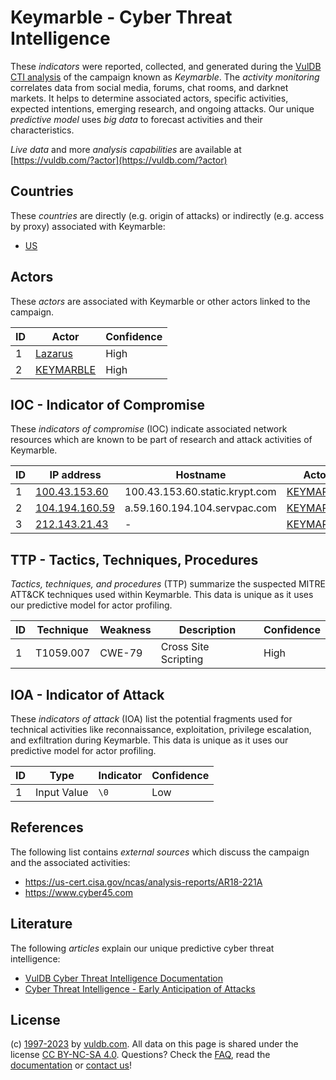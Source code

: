 # Keymarble - Cyber Threat Intelligence

These _indicators_ were reported, collected, and generated during the [VulDB CTI analysis](https://vuldb.com/?kb.cti) of the campaign known as _Keymarble_. The _activity monitoring_ correlates data from social media, forums, chat rooms, and darknet markets. It helps to determine associated actors, specific activities, expected intentions, emerging research, and ongoing attacks. Our unique _predictive model_ uses _big data_ to forecast activities and their characteristics.

_Live data_ and more _analysis capabilities_ are available at [https://vuldb.com/?actor](https://vuldb.com/?actor)

## Countries

These _countries_ are directly (e.g. origin of attacks) or indirectly (e.g. access by proxy) associated with Keymarble:

* [US](https://vuldb.com/?country.us)

## Actors

These _actors_ are associated with Keymarble or other actors linked to the campaign.

ID | Actor | Confidence
-- | ----- | ----------
1 | [Lazarus](https://vuldb.com/?actor.lazarus) | High
2 | [KEYMARBLE](https://vuldb.com/?actor.keymarble) | High

## IOC - Indicator of Compromise

These _indicators of compromise_ (IOC) indicate associated network resources which are known to be part of research and attack activities of Keymarble.

ID | IP address | Hostname | Actor | Confidence
-- | ---------- | -------- | ----- | ----------
1 | [100.43.153.60](https://vuldb.com/?ip.100.43.153.60) | 100.43.153.60.static.krypt.com | [KEYMARBLE](https://vuldb.com/?actor.keymarble) | High
2 | [104.194.160.59](https://vuldb.com/?ip.104.194.160.59) | a.59.160.194.104.servpac.com | [KEYMARBLE](https://vuldb.com/?actor.keymarble) | High
3 | [212.143.21.43](https://vuldb.com/?ip.212.143.21.43) | - | [KEYMARBLE](https://vuldb.com/?actor.keymarble) | High

## TTP - Tactics, Techniques, Procedures

_Tactics, techniques, and procedures_ (TTP) summarize the suspected MITRE ATT&CK techniques used within Keymarble. This data is unique as it uses our predictive model for actor profiling.

ID | Technique | Weakness | Description | Confidence
-- | --------- | -------- | ----------- | ----------
1 | T1059.007 | CWE-79 | Cross Site Scripting | High

## IOA - Indicator of Attack

These _indicators of attack_ (IOA) list the potential fragments used for technical activities like reconnaissance, exploitation, privilege escalation, and exfiltration during Keymarble. This data is unique as it uses our predictive model for actor profiling.

ID | Type | Indicator | Confidence
-- | ---- | --------- | ----------
1 | Input Value | `\0` | Low

## References

The following list contains _external sources_ which discuss the campaign and the associated activities:

* https://us-cert.cisa.gov/ncas/analysis-reports/AR18-221A
* https://www.cyber45.com

## Literature

The following _articles_ explain our unique predictive cyber threat intelligence:

* [VulDB Cyber Threat Intelligence Documentation](https://vuldb.com/?kb.cti)
* [Cyber Threat Intelligence - Early Anticipation of Attacks](https://www.scip.ch/en/?labs.20201022)

## License

(c) [1997-2023](https://vuldb.com/?kb.changelog) by [vuldb.com](https://vuldb.com/?kb.about). All data on this page is shared under the license [CC BY-NC-SA 4.0](https://creativecommons.org/licenses/by-nc-sa/4.0/). Questions? Check the [FAQ](https://vuldb.com/?kb.faq), read the [documentation](https://vuldb.com/?kb) or [contact us](https://vuldb.com/?contact)!
